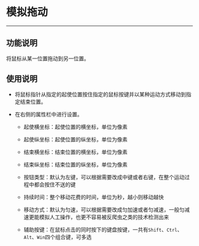 # 模拟拖动
---
## 功能说明
将鼠标从某一位置拖动到另一位置。

## 使用说明
* 将鼠标指针从指定的起使位置按住指定的鼠标按键并以某种运动方式移动到指定结束位置。

* 在右侧的属性栏中进行设置。
  * 起使横坐标：起使位置的横坐标，单位为像素
  
  * 起使纵坐标：起使位置的纵坐标，单位为像素
  * 结束横坐标：结束位置的横坐标，单位为像素
  * 结束纵坐标：结束位置的纵坐标，单位为像素
  * 按钮类型：默认为左键，可以根据需要改成中键或者右键，在整个运动过程中都会按住不送的键
  * 持续时间：整个移动花费的时间，单位为秒，越小则移动越快
  * 移动方式：默认为匀速，可以根据需要改成匀加速或者匀减速，一般匀减速更能模拟人工操作，也更不容易被反爬虫之类的技术检测出来
  * 辅助按键：在鼠标点击的同时按下的键盘按键，一共有`Shift`、`Ctrl`、`Alt`、`Win`四个组合键，可多选